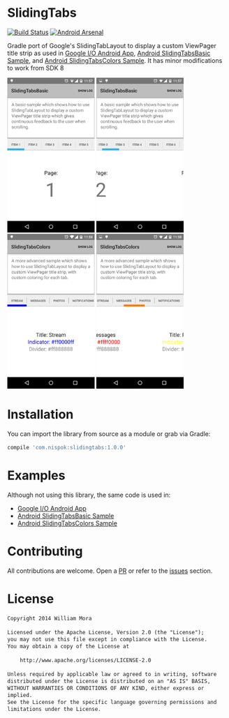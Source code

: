 # SlidingTabs
[![Build Status](https://travis-ci.org/nispok/slidingtabs.svg?branch=master)](https://travis-ci.org/nispok/slidingtabs) [![Android Arsenal](https://img.shields.io/badge/Android%20Arsenal-SlidingTabs-brightgreen.svg?style=flat)](https://android-arsenal.com/details/1/1253)

Gradle port of Google's SlidingTabLayout to display a custom ViewPager title strip as used in
[Google I/O Android App](https://github.com/google/iosched),
[Android SlidingTabsBasic Sample](https://github.com/googlesamples/android-SlidingTabsBasic/), and
[Android SlidingTabsColors Sample](https://github.com/googlesamples/android-SlidingTabsColors/). It
has minor modifications to work from SDK 8

<img src="./art/screenshot_1.png" width=200 height=355 />
<img src="./art/screenshot_2.png" width=200 height=355 />
<img src="./art/screenshot_3.png" width=200 height=355 />
<img src="./art/screenshot_4.png" width=200 height=355 />

# Installation
You can import the library from source as a module or grab via Gradle:

 ```groovy
 compile 'com.nispok:slidingtabs:1.0.0'
 ```

# Examples
Although not using this library, the same code is used in:
* [Google I/O Android App](https://github.com/google/iosched)
* [Android SlidingTabsBasic Sample](https://github.com/googlesamples/android-SlidingTabsBasic/)
* [Android SlidingTabsColors Sample](https://github.com/googlesamples/android-SlidingTabsColors/)

# Contributing
All contributions are welcome. Open a [PR](https://github.com/nispok/slidingtabs/pulls) or refer to
the [issues](https://github.com/nispok/slidingtabs/issues) section.

# License
    Copyright 2014 William Mora

    Licensed under the Apache License, Version 2.0 (the "License");
    you may not use this file except in compliance with the License.
    You may obtain a copy of the License at

        http://www.apache.org/licenses/LICENSE-2.0

    Unless required by applicable law or agreed to in writing, software
    distributed under the License is distributed on an "AS IS" BASIS,
    WITHOUT WARRANTIES OR CONDITIONS OF ANY KIND, either express or implied.
    See the License for the specific language governing permissions and
    limitations under the License.
